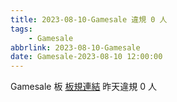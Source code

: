 ```yaml
---
title: 2023-08-10-Gamesale 違規 0 人
tags:
    - Gamesale
abbrlink: 2023-08-10-Gamesale
date: Gamesale-2023-08-10 12:00:00
---
```

Gamesale 板 [板規連結](https://www.ptt.cc/bbs/Gossiping/M.1637425085.A.07D.html)
昨天違規 0 人
